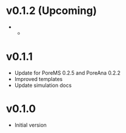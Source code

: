 # v0.1.2 (Upcoming)
* -

# v0.1.1
* Update for PoreMS 0.2.5 and PoreAna 0.2.2
* Improved templates
* Update simulation docs

# v0.1.0
* Initial version
